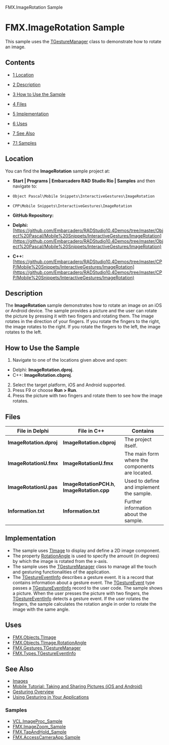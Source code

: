 FMX.ImageRotation Sample[]()
# FMX.ImageRotation Sample 


This sample uses the [TGestureManager](http://docwiki.embarcadero.com/Libraries/en/FMX.Gestures.TGestureManager) class to demonstrate how to rotate an image.
## Contents



* [1 Location](#Location)
* [2 Description](#Description)
* [3 How to Use the Sample](#How_to_Use_the_Sample)
* [4 Files](#Files)
* [5 Implementation](#Implementation)
* [6 Uses](#Uses)
* [7 See Also](#See_Also)

* [7.1 Samples](#Samples)


## Location 

You can find the **ImageRotation** sample project at:
* **Start | Programs | Embarcadero RAD Studio Rio | Samples** and then navigate to:

* `Object Pascal\Mobile Snippets\InteractiveGestures\ImageRotation`
* `CPP\Mobile Snippets\InteractiveGestures\ImageRotation`

* **GitHub Repository:**

* **Delphi:**[https://github.com/Embarcadero/RADStudio10.4Demos/tree/master/Object%20Pascal/Mobile%20Snippets/InteractiveGestures/ImageRotation](https://github.com/Embarcadero/RADStudio10.4Demos/tree/master/Object%20Pascal/Mobile%20Snippets/InteractiveGestures/ImageRotation)
* **C++:**[https://github.com/Embarcadero/RADStudio10.4Demos/tree/master/CPP/Mobile%20Snippets/InteractiveGestures/ImageRotation](https://github.com/Embarcadero/RADStudio10.4Demos/tree/master/CPP/Mobile%20Snippets/InteractiveGestures/ImageRotation)

## Description 

The **ImageRotation** sample demonstrates how to rotate an image on an iOS or Android device. The sample provides a picture and the user can rotate the picture by pressing it with two fingers and rotating them. The image rotates in the direction of your fingers. If you rotate the fingers to the right, the image rotates to the right. If you rotate the fingers to the left, the image rotates to the left.
## How to Use the Sample 


1.  Navigate to one of the locations given above and open:

*  Delphi: **ImageRotation.dproj**.
*  C++: **ImageRotation.cbproj**.

2.  Select the target platform, iOS and Android supported.
3.  Press F9 or choose **Run > Run**.
4.  Press the picture with two fingers and rotate them to see how the image rotates.

## Files 



|**File in Delphi**     |**File in C++**                              |**Contains**                                   |
|-----------------------|---------------------------------------------|-----------------------------------------------|
|**ImageRotation.dproj**|**ImageRotation.cbproj**                     |The project itself.                            |
|**ImageRotationU.fmx** |**ImageRotationU.fmx**                       |The main form where the components are located.|
|**ImageRotationU.pas** |**ImageRotationPCH.h**, **ImageRotation.cpp**|Used to define and implement the sample.       |
|**Information.txt**    |**Information.txt**                          |Further information about the sample.          |


## Implementation 


*  The sample uses [TImage](http://docwiki.embarcadero.com/Libraries/en/FMX.Objects.TImage) to display and define a 2D image component.
*  The property [RotationAngle](http://docwiki.embarcadero.com/Libraries/en/FMX.Controls.TControl.RotationAngle) is used to specify the amount (in degrees) by which the image is rotated from the x-axis.
*  The sample uses the [TGestureManager](http://docwiki.embarcadero.com/Libraries/en/FMX.Gestures.TGestureManager) class to manage all the touch and gesturing functionalities of the application.
*  The [TGestureEventInfo](http://docwiki.embarcadero.com/Libraries/en/FMX.Types.TGestureEventInfo) describes a gesture event. It is a record that contains information about a gesture event. The [TGestureEvent](http://docwiki.embarcadero.com/Libraries/en/FMX.Types.TGestureEvent) type passes a [TGestureEventInfo](http://docwiki.embarcadero.com/Libraries/en/FMX.Types.TGestureEventInfo) record to the user code.
The sample shows a picture. When the user presses the picture with two fingers, the [TGestureEventInfo](http://docwiki.embarcadero.com/Libraries/en/FMX.Types.TGestureEventInfo) detects a gesture event. If the user rotates the fingers, the sample calculates the rotation angle in order to rotate the image with the same angle.
## Uses 


* [FMX.Objects.TImage](http://docwiki.embarcadero.com/Libraries/en/FMX.Objects.TImage)
* [FMX.Objects.TImage.RotationAngle](http://docwiki.embarcadero.com/Libraries/en/FMX.Objects.TImage.RotationAngle)
* [FMX.Gestures.TGestureManager](http://docwiki.embarcadero.com/Libraries/en/FMX.Gestures.TGestureManager)
* [FMX.Types.TGestureEventInfo](http://docwiki.embarcadero.com/Libraries/en/FMX.Types.TGestureEventInfo)

## See Also 


* [Images](http://docwiki.embarcadero.com/RADStudio/en/Images)
* [Mobile Tutorial: Taking and Sharing Pictures (iOS and Android)](http://docwiki.embarcadero.com/RADStudio/en/Mobile_Tutorial:_Taking_and_Sharing_a_Picture,_and_Sharing_Text_(iOS_and_Android))
* [Gesturing Overview](http://docwiki.embarcadero.com/RADStudio/en/Gesturing_Overview)
* [Using Gesturing in Your Applications](http://docwiki.embarcadero.com/RADStudio/en/Using_Gesturing_in_Your_Applications)

### Samples 


* [VCL.ImageProc_Sample](http://docwiki.embarcadero.com/CodeExamples/en/VCL.ImageProc_Sample)
* [FMX.ImageZoom_Sample](http://docwiki.embarcadero.com/CodeExamples/en/FMX.ImageZoom_Sample)
* [FMX.TapAndHold_Sample](http://docwiki.embarcadero.com/CodeExamples/en/FMX.TapAndHold_Sample)
* [FMX.AccessCameraApp Sample](http://docwiki.embarcadero.com/CodeExamples/en/FMX.AccessCameraApp_Sample)





